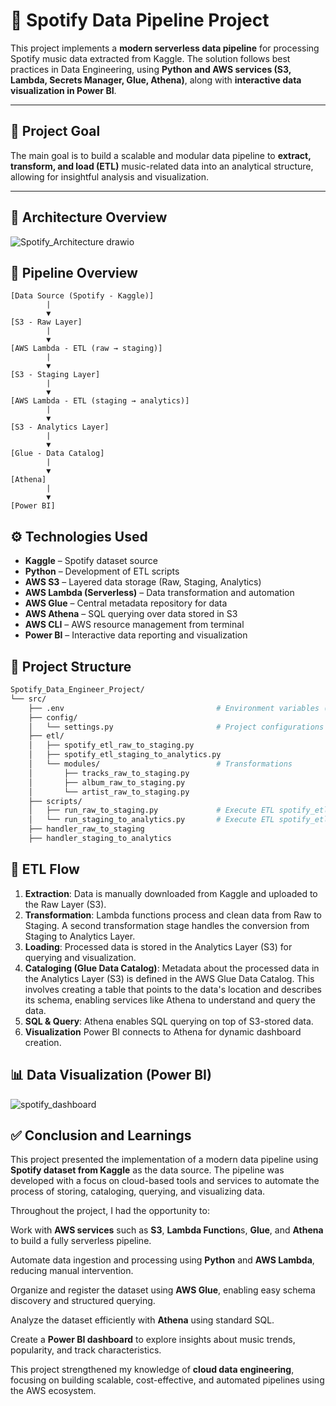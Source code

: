 # 🎵 Spotify Data Pipeline Project

This project implements a **modern serverless data pipeline** for processing Spotify music data extracted from Kaggle. The solution follows best practices in Data Engineering, using **Python and AWS services (S3, Lambda, Secrets Manager, Glue, Athena)**, along with **interactive data visualization in Power BI**.

---

## 📌 Project Goal

The main goal is to build a scalable and modular data pipeline to **extract, transform, and load (ETL)** music-related data into an analytical structure, allowing for insightful analysis and visualization.

---

## 🧭 Architecture Overview

![Spotify_Architecture drawio](https://github.com/user-attachments/assets/2f813a03-9fae-4f21-949f-a1fd36431c79)

## 🧪 Pipeline Overview
``` 
[Data Source (Spotify - Kaggle)]
        |
        ▼
[S3 - Raw Layer]
        |
        ▼
[AWS Lambda - ETL (raw → staging)]
        |
        ▼
[S3 - Staging Layer]
        |
        ▼
[AWS Lambda - ETL (staging → analytics)]
        |
        ▼
[S3 - Analytics Layer]
        |
        ▼
[Glue - Data Catalog]
        |
        ▼
[Athena]
        |
        ▼
[Power BI]
```

## ⚙️ Technologies Used

- **Kaggle** – Spotify dataset source
- **Python** – Development of ETL scripts
- **AWS S3** – Layered data storage (Raw, Staging, Analytics)
- **AWS Lambda (Serverless)** – Data transformation and automation
- **AWS Glue** – Central metadata repository for data
- **AWS Athena** – SQL querying over data stored in S3
- **AWS CLI** – AWS resource management from terminal
- **Power BI** – Interactive data reporting and visualization

## 🧱 Project Structure

```bash
Spotify_Data_Engineer_Project/
└── src/
    ├── .env                                  # Environment variables (not versioned)
    ├── config/
    │   └── settings.py                       # Project configurations
    ├── etl/
    │   ├── spotify_etl_raw_to_staging.py
    │   ├── spotify_etl_staging_to_analytics.py
    │   └── modules/                          # Transformations
    │       ├── tracks_raw_to_staging.py
    │       ├── album_raw_to_staging.py
    │       └── artist_raw_to_staging.py
    ├── scripts/
    │   ├── run_raw_to_staging.py             # Execute ETL spotify_etl_raw_to_staging
    │   └── run_staging_to_analytics.py       # Execute ETL spotify_etl_staging_to_analytics
    ├── handler_raw_to_staging
    ├── handler_staging_to_analytics
```
## 🔁 ETL Flow
1. **Extraction**: Data is manually downloaded from Kaggle and uploaded to the Raw Layer (S3).
2. **Transformation**: Lambda functions process and clean data from Raw to Staging. A second transformation stage handles the conversion from Staging to Analytics Layer.
3. **Loading**: Processed data is stored in the Analytics Layer (S3) for querying and visualization.
4. **Cataloging (Glue Data Catalog)**: Metadata about the processed data in the Analytics Layer (S3) is defined in the AWS Glue Data Catalog. This involves creating a table that points to the data's location and describes its schema, enabling services like Athena to understand and query the data.
5. **SQL & Query**: Athena enables SQL querying on top of S3-stored data.
6. **Visualization** Power BI connects to Athena for dynamic dashboard creation.

## 📊 Data Visualization (Power BI)

![spotify_dashboard](https://github.com/user-attachments/assets/53b1b5a3-3b65-44a6-81df-937d1d7bb162)

## ✅ Conclusion and Learnings
This project presented the implementation of a modern data pipeline using **Spotify dataset from Kaggle** as the data source. The pipeline was developed with a focus on cloud-based tools and services to automate the process of storing, cataloging, querying, and visualizing data.

Throughout the project, I had the opportunity to:

Work with **AWS services** such as **S3**, **Lambda Function**s, **Glue**, and **Athena** to build a fully serverless pipeline.

Automate data ingestion and processing using **Python** and **AWS Lambda**, reducing manual intervention.

Organize and register the dataset using **AWS Glue**, enabling easy schema discovery and structured querying.

Analyze the dataset efficiently with **Athena** using standard SQL.

Create a **Power BI dashboard** to explore insights about music trends, popularity, and track characteristics.

This project strengthened my knowledge of **cloud data engineering**, focusing on building scalable, cost-effective, and automated pipelines using the AWS ecosystem.

